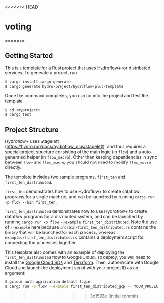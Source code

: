 <<<<<<< HEAD
# voting
=======
## Getting Started
This is a template for a Rust project that uses [Hydroflow+](http://github.com/hydro-project/hydroflow) for distributed services. To generate a project, run 

```bash
$ cargo install cargo-generate
$ cargo generate hydro-project/hydroflow-plus-template
```

Once the command completes, you can cd into the project and test the template.
```bash
$ cd <myproject>
$ cargo test
```

## Project Structure
Hydroflow+ uses Stageleft (https://hydro.run/docs/hydroflow_plus/stageleft), and thus requires a special project structure consisting of the main logic (in `flow`) and a auto-generated helper (in `flow_macro`). Other than keeping dependencies in sync between `flow` and `flow_macro`, you should not need to modify `flow_macro` directly.

The template includes two sample programs, `first_ten` and `first_ten_distributed`.

`first_ten` demonstrates how to use Hydroflow+ to create dataflow programs for a single machine, and can be launched by running `cargo run -p flow --bin first_ten`.

`first_ten_distributed` demonstrates how to use Hydroflow+ to create dataflow programs for a distributed system, and can be launched by running `cargo run -p flow --example first_ten_distributed`. Note the use of `--example` here because `src/bin/first_ten_distributed.rs` contains the binary that will be launched for each process, whereas `examples/first_ten_distributed.rs` contains a deployment script for connecting the processes together.

This template also comes with an example of deploying the `first_ten_distributed` flow to Google Cloud. To deploy, you will need to install the [Google Cloud SDK](https://cloud.google.com/sdk/docs/install) and [Terraform](https://developer.hashicorp.com/terraform/install). Then, authenticate with Google Cloud and launch the deployment script with your project ID as an argument:

```bash
$ gcloud auth application-default login
$ cargo run -p flow --example first_ten_distributed_gcp -- YOUR_PROJECT_ID_HERE
```
>>>>>>> 3c1593e (Initial commit)
